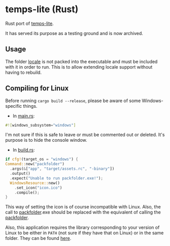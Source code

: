 # temps-lite (Rust)

Rust port of [temps-lite](https://github.com/girkovarpa/temps-lite).

It has served its purpose as a testing ground and is now archived.

## Usage

The folder [locale](locale) is not packed into the executable and must be included with it in order to run.  This is to allow extending locale support without having to rebuild.

## Compiling for Linux

Before running `cargo build --release`, please be aware of some Windows-specific things.

- In [main.rs](src/main.rs):

```rust
#![windows_subsystem="windows"]
```

I'm not sure if this is safe to leave or must be commented out or deleted.  It's purpose is to hide the console window.

- In [build.rs](build.rs):

```rust
if cfg!(target_os = "windows") {
Command::new("packfolder")
  .args(&["app", "target/assets.rc", "-binary"])
  .output()
  .expect("Unable to run packfolder.exe!");
  WindowsResource::new()
    .set_icon("icon.ico")
    .compile();
}
```

This way of setting the icon is of course incompatible with Linux.  Also, the call to [packfolder]([packfolder](https://github.com/c-smile/sciter-sdk/blob/master/bin.win/packfolder.exe)).exe should be replaced with the equivalent of calling the [packfolder](https://github.com/c-smile/sciter-sdk/blob/master/bin.lnx/packfolder).

Also, this application requires the library corresponding to your version of Linux to be either in `PATH` (not sure if they have that on Linux) or in the same folder.  They can be found [here](https://github.com/c-smile/sciter-sdk/tree/master/bin.lnx).